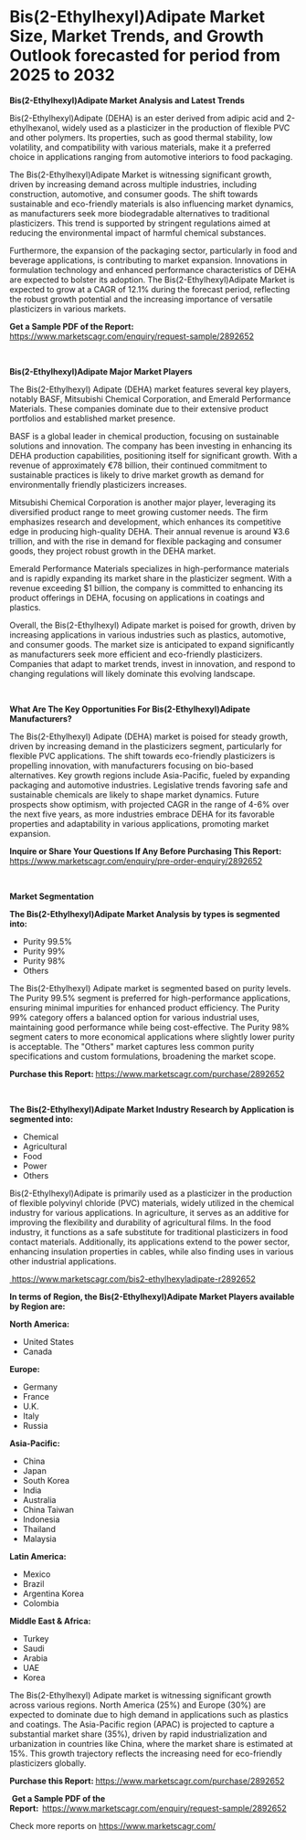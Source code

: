 <p><h1>Bis(2-Ethylhexyl)Adipate Market Size, Market Trends, and Growth Outlook forecasted for period from 2025 to 2032</h1></p><p><strong>Bis(2-Ethylhexyl)Adipate Market Analysis and Latest Trends</strong></p>
<p><p>Bis(2-Ethylhexyl)Adipate (DEHA) is an ester derived from adipic acid and 2-ethylhexanol, widely used as a plasticizer in the production of flexible PVC and other polymers. Its properties, such as good thermal stability, low volatility, and compatibility with various materials, make it a preferred choice in applications ranging from automotive interiors to food packaging.</p><p>The Bis(2-Ethylhexyl)Adipate Market is witnessing significant growth, driven by increasing demand across multiple industries, including construction, automotive, and consumer goods. The shift towards sustainable and eco-friendly materials is also influencing market dynamics, as manufacturers seek more biodegradable alternatives to traditional plasticizers. This trend is supported by stringent regulations aimed at reducing the environmental impact of harmful chemical substances.</p><p>Furthermore, the expansion of the packaging sector, particularly in food and beverage applications, is contributing to market expansion. Innovations in formulation technology and enhanced performance characteristics of DEHA are expected to bolster its adoption. The Bis(2-Ethylhexyl)Adipate Market is expected to grow at a CAGR of 12.1% during the forecast period, reflecting the robust growth potential and the increasing importance of versatile plasticizers in various markets.</p></p>
<p><strong>Get a Sample PDF of the Report:&nbsp;</strong> <a href="https://www.marketscagr.com/enquiry/request-sample/2892652?utm_campaign=3201&utm_medium=2&utm_source=Github&utm_content=ia&utm_term=15032025&utm_id=bis2-ethylhexyladipate">https://www.marketscagr.com/enquiry/request-sample/2892652</a></p>
<p>&nbsp;</p>
<p><strong>Bis(2-Ethylhexyl)Adipate Major Market Players</strong></p>
<p><p>The Bis(2-Ethylhexyl) Adipate (DEHA) market features several key players, notably BASF, Mitsubishi Chemical Corporation, and Emerald Performance Materials. These companies dominate due to their extensive product portfolios and established market presence.</p><p>BASF is a global leader in chemical production, focusing on sustainable solutions and innovation. The company has been investing in enhancing its DEHA production capabilities, positioning itself for significant growth. With a revenue of approximately €78 billion, their continued commitment to sustainable practices is likely to drive market growth as demand for environmentally friendly plasticizers increases.</p><p>Mitsubishi Chemical Corporation is another major player, leveraging its diversified product range to meet growing customer needs. The firm emphasizes research and development, which enhances its competitive edge in producing high-quality DEHA. Their annual revenue is around ¥3.6 trillion, and with the rise in demand for flexible packaging and consumer goods, they project robust growth in the DEHA market.</p><p>Emerald Performance Materials specializes in high-performance materials and is rapidly expanding its market share in the plasticizer segment. With a revenue exceeding $1 billion, the company is committed to enhancing its product offerings in DEHA, focusing on applications in coatings and plastics. </p><p>Overall, the Bis(2-Ethylhexyl) Adipate market is poised for growth, driven by increasing applications in various industries such as plastics, automotive, and consumer goods. The market size is anticipated to expand significantly as manufacturers seek more efficient and eco-friendly plasticizers. Companies that adapt to market trends, invest in innovation, and respond to changing regulations will likely dominate this evolving landscape.</p></p>
<p>&nbsp;</p>
<p><strong>What Are The Key Opportunities For Bis(2-Ethylhexyl)Adipate Manufacturers?</strong></p>
<p><p>The Bis(2-Ethylhexyl) Adipate (DEHA) market is poised for steady growth, driven by increasing demand in the plasticizers segment, particularly for flexible PVC applications. The shift towards eco-friendly plasticizers is propelling innovation, with manufacturers focusing on bio-based alternatives. Key growth regions include Asia-Pacific, fueled by expanding packaging and automotive industries. Legislative trends favoring safe and sustainable chemicals are likely to shape market dynamics. Future prospects show optimism, with projected CAGR in the range of 4-6% over the next five years, as more industries embrace DEHA for its favorable properties and adaptability in various applications, promoting market expansion.</p></p>
<p><strong>Inquire or Share Your Questions If Any Before Purchasing This Report:</strong> <a href="https://www.marketscagr.com/enquiry/pre-order-enquiry/2892652?utm_campaign=3201&utm_medium=2&utm_source=Github&utm_content=ia&utm_term=15032025&utm_id=bis2-ethylhexyladipate">https://www.marketscagr.com/enquiry/pre-order-enquiry/2892652</a></p>
<p>&nbsp;</p>
<p><strong>Market Segmentation</strong></p>
<p><strong>The Bis(2-Ethylhexyl)Adipate Market Analysis by types is segmented into:</strong></p>
<p><ul><li>Purity 99.5%</li><li>Purity 99%</li><li>Purity 98%</li><li>Others</li></ul></p>
<p><p>The Bis(2-Ethylhexyl) Adipate market is segmented based on purity levels. The Purity 99.5% segment is preferred for high-performance applications, ensuring minimal impurities for enhanced product efficiency. The Purity 99% category offers a balanced option for various industrial uses, maintaining good performance while being cost-effective. The Purity 98% segment caters to more economical applications where slightly lower purity is acceptable. The "Others" market captures less common purity specifications and custom formulations, broadening the market scope.</p></p>
<p><strong>Purchase this Report:&nbsp;</strong><a href="https://www.marketscagr.com/purchase/2892652?utm_campaign=3201&utm_medium=2&utm_source=Github&utm_content=ia&utm_term=15032025&utm_id=bis2-ethylhexyladipate">https://www.marketscagr.com/purchase/2892652</a></p>
<p>&nbsp;</p>
<p><strong>The Bis(2-Ethylhexyl)Adipate Market Industry Research by Application is segmented into:</strong></p>
<p><ul><li>Chemical</li><li>Agricultural</li><li>Food</li><li>Power</li><li>Others</li></ul></p>
<p><p>Bis(2-Ethylhexyl)Adipate is primarily used as a plasticizer in the production of flexible polyvinyl chloride (PVC) materials, widely utilized in the chemical industry for various applications. In agriculture, it serves as an additive for improving the flexibility and durability of agricultural films. In the food industry, it functions as a safe substitute for traditional plasticizers in food contact materials. Additionally, its applications extend to the power sector, enhancing insulation properties in cables, while also finding uses in various other industrial applications.</p></p>
<p><a href="https://www.marketscagr.com/bis2-ethylhexyladipate-r2892652?utm_campaign=3201&utm_medium=2&utm_source=Github&utm_content=ia&utm_term=15032025&utm_id=bis2-ethylhexyladipate">&nbsp;https://www.marketscagr.com/bis2-ethylhexyladipate-r2892652</a></p>
<p><strong>In terms of Region, the Bis(2-Ethylhexyl)Adipate Market Players available by Region are:</strong></p>
<p>
    <p> <strong> North America: </strong>
        <ul>
            <li>United States</li>
            <li>Canada</li>
        </ul>
        </p> 
    <p> <strong> Europe: </strong>
        <ul>
            <li>Germany</li>
            <li>France</li>
            <li>U.K.</li>
            <li>Italy</li>
            <li>Russia</li>
        </ul>
        </p> 
    <p> <strong> Asia-Pacific: </strong>
        <ul>
            <li>China</li>
            <li>Japan</li>
            <li>South Korea</li>
            <li>India</li>
            <li>Australia</li>
            <li>China Taiwan</li>
            <li>Indonesia</li>
            <li>Thailand</li>
            <li>Malaysia</li>
        </ul>
        </p> 
    <p> <strong> Latin America: </strong>
        <ul>
            <li>Mexico</li>
            <li>Brazil</li>
            <li>Argentina Korea</li>
            <li>Colombia</li>
        </ul>
        </p> 
    <p> <strong> Middle East & Africa: </strong>
        <ul>
            <li>Turkey</li>
            <li>Saudi</li>
            <li>Arabia</li>
            <li>UAE</li>
            <li>Korea</li>
        </ul>
    </p>
    </p>
<p><p>The Bis(2-Ethylhexyl) Adipate market is witnessing significant growth across various regions. North America (25%) and Europe (30%) are expected to dominate due to high demand in applications such as plastics and coatings. The Asia-Pacific region (APAC) is projected to capture a substantial market share (35%), driven by rapid industrialization and urbanization in countries like China, where the market share is estimated at 15%. This growth trajectory reflects the increasing need for eco-friendly plasticizers globally.</p></p>
<p><strong>Purchase this Report: </strong><a href="https://www.marketscagr.com/purchase/2892652?utm_campaign=3201&utm_medium=2&utm_source=Github&utm_content=ia&utm_term=15032025&utm_id=bis2-ethylhexyladipate">https://www.marketscagr.com/purchase/2892652</a></p>
<p>&nbsp;<strong>Get a Sample PDF of the Report:&nbsp;&nbsp;</strong><a href="https://www.marketscagr.com/enquiry/request-sample/2892652?utm_campaign=3201&utm_medium=2&utm_source=Github&utm_content=ia&utm_term=15032025&utm_id=bis2-ethylhexyladipate">https://www.marketscagr.com/enquiry/request-sample/2892652</a></p>
<p><strong></strong></p>
<p>Check more reports on <a href="https://www.marketscagr.com/?utm_campaign=3201&utm_medium=2&utm_source=Github&utm_content=ia&utm_term=15032025&utm_id=bis2-ethylhexyladipate">https://www.marketscagr.com/</a></p>